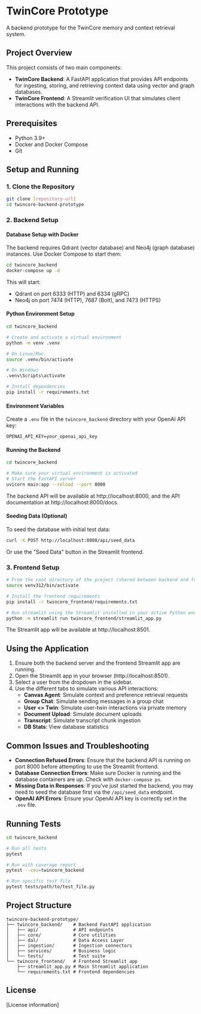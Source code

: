 # TwinCore Prototype

A backend prototype for the TwinCore memory and context retrieval system.

## Project Overview

This project consists of two main components:
- **TwinCore Backend**: A FastAPI application that provides API endpoints for ingesting, storing, and retrieving context data using vector and graph databases.
- **TwinCore Frontend**: A Streamlit verification UI that simulates client interactions with the backend API.

## Prerequisites

- Python 3.9+ 
- Docker and Docker Compose
- Git

## Setup and Running

### 1. Clone the Repository

```bash
git clone [repository-url]
cd twincore-backend-prototype
```

### 2. Backend Setup

#### Database Setup with Docker

The backend requires Qdrant (vector database) and Neo4j (graph database) instances. Use Docker Compose to start them:

```bash
cd twincore_backend
docker-compose up -d
```

This will start:
- Qdrant on port 6333 (HTTP) and 6334 (gRPC)
- Neo4j on port 7474 (HTTP), 7687 (Bolt), and 7473 (HTTPS)

#### Python Environment Setup

```bash
cd twincore_backend

# Create and activate a virtual environment
python -m venv .venv

# On Linux/Mac
source .venv/bin/activate 

# On Windows
.venv\Scripts\activate

# Install dependencies
pip install -r requirements.txt
```

#### Environment Variables

Create a `.env` file in the `twincore_backend` directory with your OpenAI API key:

```
OPENAI_API_KEY=your_openai_api_key
```

#### Running the Backend

```bash
cd twincore_backend

# Make sure your virtual environment is activated
# Start the FastAPI server
uvicorn main:app --reload --port 8000
```

The backend API will be available at http://localhost:8000, and the API documentation at http://localhost:8000/docs.

#### Seeding Data (Optional)

To seed the database with initial test data:

```bash
curl -X POST http://localhost:8000/api/seed_data
```

Or use the "Seed Data" button in the Streamlit frontend.

### 3. Frontend Setup

```bash
# From the root directory of the project (shared between backend and frontend)
source venv312/bin/activate

# Install the frontend requirements
pip install -r twincore_frontend/requirements.txt

# Run streamlit using the Streamlit installed in your active Python environment.
python -m streamlit run twincore_frontend/streamlit_app.py
```

The Streamlit app will be available at http://localhost:8501.

## Using the Application

1. Ensure both the backend server and the frontend Streamlit app are running.
2. Open the Streamlit app in your browser (http://localhost:8501).
3. Select a user from the dropdown in the sidebar.
4. Use the different tabs to simulate various API interactions:
   - **Canvas Agent**: Simulate context and preference retrieval requests
   - **Group Chat**: Simulate sending messages in a group chat
   - **User <> Twin**: Simulate user-twin interactions via private memory
   - **Document Upload**: Simulate document uploads
   - **Transcript**: Simulate transcript chunk ingestion
   - **DB Stats**: View database statistics 

## Common Issues and Troubleshooting

- **Connection Refused Errors**: Ensure that the backend API is running on port 8000 before attempting to use the Streamlit frontend.
- **Database Connection Errors**: Make sure Docker is running and the database containers are up. Check with `docker-compose ps`.
- **Missing Data in Responses**: If you've just started the backend, you may need to seed the database first via the `/api/seed_data` endpoint.
- **OpenAI API Errors**: Ensure your OpenAI API key is correctly set in the `.env` file.

## Running Tests

```bash
cd twincore_backend

# Run all tests
pytest

# Run with coverage report
pytest --cov=twincore_backend

# Run specific test file
pytest tests/path/to/test_file.py
```

## Project Structure

```
twincore-backend-prototype/
├── twincore_backend/    # Backend FastAPI application
│   ├── api/             # API endpoints
│   ├── core/            # Core utilities
│   ├── dal/             # Data Access Layer
│   ├── ingestion/       # Ingestion connectors
│   ├── services/        # Business logic
│   └── tests/           # Test suite
└── twincore_frontend/   # Frontend Streamlit app
    ├── streamlit_app.py # Main Streamlit application
    └── requirements.txt # Frontend dependencies
```

## License

[License information] 